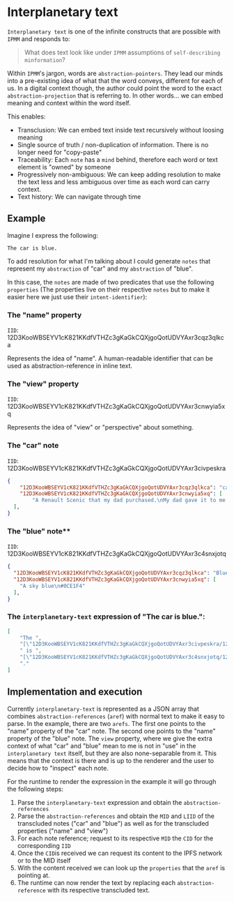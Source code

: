# Interplanetary text

`Interplanetary text` is one of the infinite constructs that are possible with `IPMM` and responds to:
> What does text look like under `IPMM` assumptions of `self-describing` `minformation`?


Within `IPMM`'s jargon, words are `abstraction-pointers`. They lead our minds into a pre-existing idea of what that the word conveys, different for each of us.
In a digital context though, the author could point the word to the exact `abstraction-projection` that is referring to. In other words... we can embed meaning and context within the word itself.

This enables:
- Transclusion: We can embed text inside text recursively without loosing meaning
- Single source of truth / non-duplication of information. There is no longer need for "copy-paste"
- Traceability: Each `note` has a `mind` behind, therefore each word or text element is "owned" by someone
- Progressively non-ambiguous: We can keep adding resolution to make the text less and less ambiguous over time as each word can carry context.
- Text history: We can navigate through time

## Example

Imagine I express the following:
```
The car is blue.
```

To add resolution for what I'm talking about I could generate `notes` that represent my `abstraction` of "car" and my `abstraction` of "blue".

In this case, the `notes` are made of two predicates that use the following `properties` (The properties live on their respective `notes` but to make it easier here we just use their `intent-identifier`):


### The "name" property
`IID`: 12D3KooWBSEYV1cK821KKdfVTHZc3gKaGkCQXjgoQotUDVYAxr3cqz3qlkca

Represents the idea of "name". A human-readable identifier that can be used as abstraction-reference in inline text.

### The "view" property
`IID`: 12D3KooWBSEYV1cK821KKdfVTHZc3gKaGkCQXjgoQotUDVYAxr3cnwyia5xq

Represents the idea of "view" or "perspective" about something.


### The "car" note

`IID`: 12D3KooWBSEYV1cK821KKdfVTHZc3gKaGkCQXjgoQotUDVYAxr3civpeskra

```JSON
{
    "12D3KooWBSEYV1cK821KKdfVTHZc3gKaGkCQXjgoQotUDVYAxr3cqz3qlkca": "car",
    "12D3KooWBSEYV1cK821KKdfVTHZc3gKaGkCQXjgoQotUDVYAxr3cnwyia5xq": [
        "A Renault Scenic that my dad purchased.\nMy dad gave it to me. It was my first car\nIt learned to drive with that car."
  ],
}
```

### The "blue" note**
`IID`: 12D3KooWBSEYV1cK821KKdfVTHZc3gKaGkCQXjgoQotUDVYAxr3c4snxjotq
```json
{
  "12D3KooWBSEYV1cK821KKdfVTHZc3gKaGkCQXjgoQotUDVYAxr3cqz3qlkca": "Blue",
  "12D3KooWBSEYV1cK821KKdfVTHZc3gKaGkCQXjgoQotUDVYAxr3cnwyia5xq": [
    "A sky blue\n#0CE1F4"
  ],
}
```

### The `interplanetary-text` expression of "The car is blue.":

```JSON
[
    "The ",
    "[\"12D3KooWBSEYV1cK821KKdfVTHZc3gKaGkCQXjgoQotUDVYAxr3civpeskra/12D3KooWBSEYV1cK821KKdfVTHZc3gKaGkCQXjgoQotUDVYAxr3cqz3qlkca\"]",
    " is ",
    "[\"12D3KooWBSEYV1cK821KKdfVTHZc3gKaGkCQXjgoQotUDVYAxr3c4snxjotq/12D3KooWBSEYV1cK821KKdfVTHZc3gKaGkCQXjgoQotUDVYAxr3cqz3qlkca\"]",
    "."
]
```

## Implementation and execution

Currently `interplanetary-text` is represented as a JSON array that combines `abstraction-references` (`aref`) with normal text to make it easy to parse.
In the example, there are two `arefs`. The first one points to the "name" property of the "car" note. The second one points to the "name" property of the "blue" note.
The `view` property, where we give the extra context of what "car" and "blue" mean to me is not in "use" in the `interplanetary text` itself, but they are also none-separable from it. This means that the context is there and is up to the renderer and the user to decide how to "inspect" each note.

For the runtime to render the expression in the example it will go through the following steps:
1. Parse the `interplanetary-text` expression and obtain the `abstraction-references`
2. Parse the `abstraction-references` and obtain the `MID` and `LIID` of the transcluded notes ("car" and "blue") as well as for the transcluded properties ("name" and "view")
3. For each note reference; request to its respective `MID` the `CID` for the corresponding `IID`
4. Once the `CID`is received we can request its content to the IPFS network or to the MID itself
5. With the content received we can look up the `properties` that the `aref` is pointing at.
6. The runtime can now render the text by replacing each `abstraction-reference` with its respective transcluded text.
